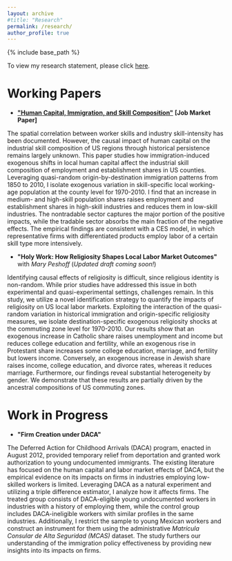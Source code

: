 ```yaml
---
layout: archive
#title: "Research"
permalink: /research/
author_profile: true
---
```


{% include base_path %}

To view my research statement, please click [here](/files/Murad_Zeynalli_Research_Statement.pdf).

Working Papers
======
* [**"Human Capital, Immigration, and Skill Composition"**](/files/Murad_Zeynalli_JMP.pdf) **[Job Market Paper]**

The spatial correlation between worker skills and industry skill-intensity has been documented. However, the causal impact of human capital on the industrial skill composition of US regions through historical persistence remains largely unknown. This paper studies how immigration-induced exogenous shifts in local human capital affect the industrial skill composition of employment and establishment shares in US counties. Leveraging quasi-random origin-by-destination immigration patterns from 1850 to 2010, I isolate exogenous variation in skill-specific local working-age population at the county level for 1970-2010. I find that an increase in medium- and high-skill population shares raises employment and establishment shares in high-skill industries and reduces them in low-skill industries. The nontradable sector captures the major portion of the positive impacts, while the tradable sector absorbs the main fraction of the negative effects. The empirical findings are consistent with a CES model, in which representative firms with differentiated products employ labor of a certain skill type more intensively.

* **"Holy Work: How Religiosity Shapes Local Labor Market Outcomes"** with *Mary Peshoff* (*Updated draft coming soon!*)

Identifying causal effects of religiosity is difficult, since religious identity is non-random. While prior studies have addressed this issue in both experimental and quasi-experimental settings, challenges remain. In this study, we utilize a novel identification strategy to quantify the impacts of religiosity on US local labor markets. Exploiting the interaction of the quasi-random variation in historical immigration and origin-specific religiosity measures, we isolate destination-specific exogenous religiosity shocks at the commuting zone level for 1970-2010. Our results show that an exogenous increase in Catholic share raises unemployment and income but reduces college education and fertility, while an exogenous rise in Protestant share increases some college education, marriage, and fertility but lowers income. Conversely, an exogenous increase in Jewish share raises income, college education, and divorce rates, whereas it reduces marriage. Furthermore, our findings reveal substantial heterogeneity by gender. We demonstrate that these results are partially driven by the ancestral compositions of US commuting zones.

Work in Progress
======

* **"Firm Creation under DACA"**

The Deferred Action for Childhood Arrivals (DACA) program, enacted in August 2012, provided temporary relief from deportation and granted work authorization to young undocumented immigrants. The existing literature has focused on the human capital and labor market effects of DACA, but the empirical evidence on its impacts on firms in industries employing low-skilled workers is limited. Leveraging DACA as a natural experiment and utilizing a triple difference estimator, I analyze how it affects firms. The treated group consists of DACA-eligible young undocumented workers in industries with a history of employing them, while the control group includes DACA-ineligible workers with similar profiles in the same industries. Additionally, I restrict the sample to young Mexican workers and construct an instrument for them using the administrative *Matrícula Consular de Alta Seguridad (MCAS)* dataset. The study furthers our understanding of the immigration policy effectiveness by providing new insights into its impacts on firms.